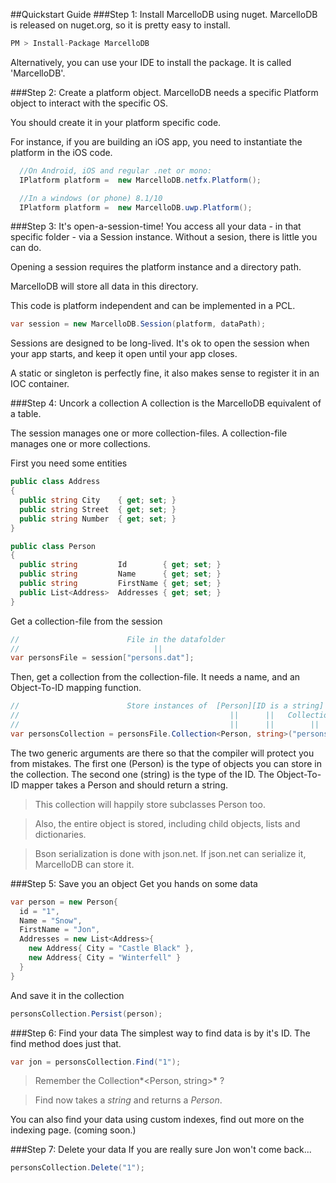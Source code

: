 ##Quickstart Guide
###Step 1: Install  MarcelloDB using nuget.
MarcelloDB is released on nuget.org, so it is pretty easy to install.

```cs
PM > Install-Package MarcelloDB
```

Alternatively, you can use your IDE to install the package. It is called 'MarcelloDB'.

###Step 2: Create a platform object.
MarcelloDB needs a specific Platform object to interact with the specific OS.

You should create it in your platform specific code.

For instance, if you are building an iOS app, you need to instantiate the platform in the iOS code.

```cs
  //On Android, iOS and regular .net or mono:
  IPlatform platform =  new MarcelloDB.netfx.Platform();

  //In a windows (or phone) 8.1/10
  IPlatform platform =  new MarcelloDB.uwp.Platform();

```

###Step 3: It's open-a-session-time!
You access all your data - in that specific folder - via a Session instance.
Without a sesion, there is little you can do.

Opening a session requires the platform instance and a directory path.

MarcelloDB will store all data in this directory.

This code is platform independent and can be implemented in a PCL.

```cs
var session = new MarcelloDB.Session(platform, dataPath);
```
Sessions are designed to be long-lived. It's ok to open the session when your app starts, and keep it open until your app closes.

A static or singleton is perfectly fine, it also makes sense to register it in an IOC container.


###Step 4: Uncork a collection
A collection is the MarcelloDB equivalent of a table.

The session manages one or more collection-files. A collection-file manages one or more collections.

First you need some entities
```cs
public class Address
{
  public string City    { get; set; }
  public string Street  { get; set; }
  public string Number  { get; set; }
}

public class Person
{
  public string         Id        { get; set; }
  public string         Name      { get; set; }
  public string         FirstName { get; set; }
  public List<Address>  Addresses { get; set; }
}
```
Get a collection-file from the session
```cs
//                        File in the datafolder
//                              ||
var personsFile = session["persons.dat"];
```

Then, get a collection from the collection-file. It needs a name, and an Object-To-ID mapping function.
```cs
//                        Store instances of  [Person][ID is a string] [map Person to ID]
//                                               ||      ||   Collection name   ||
//                                               ||      ||        ||           ||
var personsCollection = personsFile.Collection<Person, string>("persons", p => p.Id);

```
The two generic arguments are there so that the compiler will protect you from mistakes. The first one (Person) is the type of objects you can store in the collection. The second one (string) is the type of the ID. The Object-To-ID mapper takes a Person and should return a string.
> This collection will happily store subclasses Person too.

> Also, the entire object is stored, including child objects, lists and dictionaries.

> Bson serialization is done with json.net. If json.net can serialize it, MarcelloDB can store it.

###Step 5: Save you an object
Get you hands on some data
```cs
var person = new Person{
  id = "1",
  Name = "Snow",
  FirstName = "Jon",
  Addresses = new List<Address>{
    new Address{ City = "Castle Black" },
    new Address{ City = "Winterfell" }
  }
}
```

And save it in the collection
```cs
personsCollection.Persist(person);
```

###Step 6: Find your data
The simplest way to find data is by it's ID. The find method does just that.
```cs
var jon = personsCollection.Find("1");
```
> Remember the Collection*<Person, string>* ?

> Find now takes a *string* and returns a *Person*.

You can also find your data using custom indexes, find out more on the indexing page. (coming soon.)


###Step 7: Delete your data
If you are really sure Jon won't come back...
```cs
personsCollection.Delete("1");
```